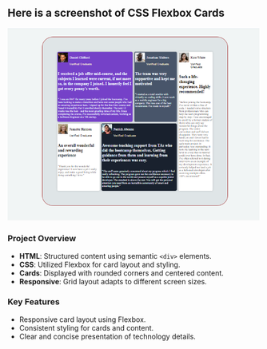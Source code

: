 ## Here is a screenshot of CSS Flexbox Cards
![Flexbox Cards Screenshot](Exercise\Flexbox\Design4\images\Screenshot.png)

### Project Overview
- **HTML**: Structured content using semantic `<div>` elements.
- **CSS**: Utilized Flexbox for card layout and styling.
- **Cards**: Displayed with rounded corners and centered content.
- **Responsive**: Grid layout adapts to different screen sizes.

### Key Features
- Responsive card layout using Flexbox.
- Consistent styling for cards and content.
- Clear and concise presentation of technology details.

